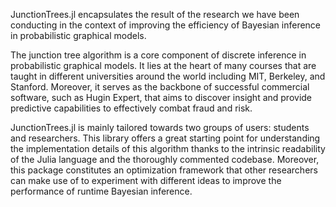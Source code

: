 JunctionTrees.jl encapsulates the result of the research we have been
conducting in the context of improving the efficiency of Bayesian inference in
probabilistic graphical models.

The junction tree algorithm is a core component of discrete inference in
probabilistic graphical models. It lies at the heart of many courses that are
taught in different universities around the world including MIT, Berkeley, and
Stanford. Moreover, it serves as the backbone of successful commercial
software, such as Hugin Expert, that aims to discover insight and provide
predictive capabilities to effectively combat fraud and risk.

JunctionTrees.jl is mainly tailored towards two groups of users: students and
researchers. This library offers a great starting point for understanding the
implementation details of this algorithm thanks to the intrinsic readability of
the Julia language and the thoroughly commented codebase. Moreover, this
package constitutes an optimization framework that other researchers can make
use of to experiment with different ideas to improve the performance of runtime
Bayesian inference.
